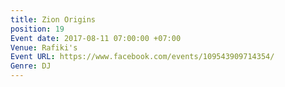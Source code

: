 ```yaml
---
title: Zion Origins
position: 19
Event date: 2017-08-11 07:00:00 +07:00
Venue: Rafiki's
Event URL: https://www.facebook.com/events/109543909714354/
Genre: DJ
---
```


